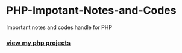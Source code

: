 # PHP-Impotant-Notes-and-Codes
Important notes and codes handle for PHP
### [view my php projects](https://github.com/rohitshakya/Web-Project)
